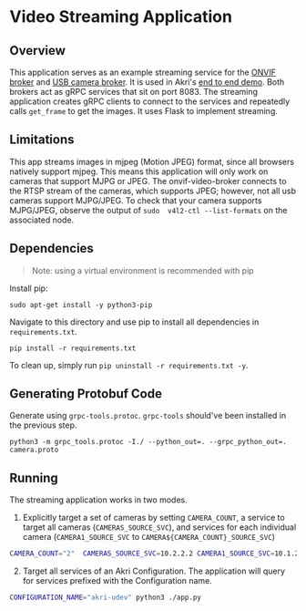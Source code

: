 # Video Streaming Application
## Overview
This application serves as an example streaming service for the [ONVIF broker](../../brokers/onvif-video-broker) and
[USB camera broker](../../brokers/udev-video-broker). It is used in Akri's [end to end
demo](https://docs.akri.sh/demos/usb-camera-demo). Both brokers act as gRPC services that sit on port 8083. The
streaming application creates gRPC clients to connect to the services and repeatedly calls `get_frame` to get the
images. It uses Flask to implement streaming.
## Limitations
This app streams images in mjpeg (Motion JPEG) format, since all browsers natively support mjpeg. This means this
application will only work on cameras that support MJPG or JPEG. The onvif-video-broker connects to the RTSP stream of
the cameras, which supports JPEG; however, not all usb cameras support MJPG/JPEG. To check that your camera supports
MJPG/JPEG, observe the output of `sudo  v4l2-ctl --list-formats` on the associated node.

## Dependencies
> Note: using a virtual environment is recommended with pip

Install pip:
```
sudo apt-get install -y python3-pip
```
Navigate to this directory and use pip to install all dependencies in `requirements.txt`.
```
pip install -r requirements.txt
```

To clean up, simply run `pip uninstall -r requirements.txt -y`.

## Generating Protobuf Code
Generate using `grpc-tools.protoc`. `grpc-tools` should've been installed in the previous step. 
```
python3 -m grpc_tools.protoc -I./ --python_out=. --grpc_python_out=. camera.proto
```

## Running
The streaming application works in two modes. 
1. Explicitly target a set of cameras by setting `CAMERA_COUNT`, a service to target all cameras (`CAMERAS_SOURCE_SVC`),
   and services for each individual camera (`CAMERA1_SOURCE_SVC` to `CAMERA${CAMERA_COUNT}_SOURCE_SVC`) 
```sh
CAMERA_COUNT="2"  CAMERAS_SOURCE_SVC=10.2.2.2 CAMERA1_SOURCE_SVC=10.1.2.3 CAMERA2_SOURCE_SVC=10.2.3.4 python3 ./app.py
```
2. Target all services of an Akri Configuration. The application will query for services prefixed with the Configuration
   name.
```sh
CONFIGURATION_NAME="akri-udev" python3 ./app.py
```
